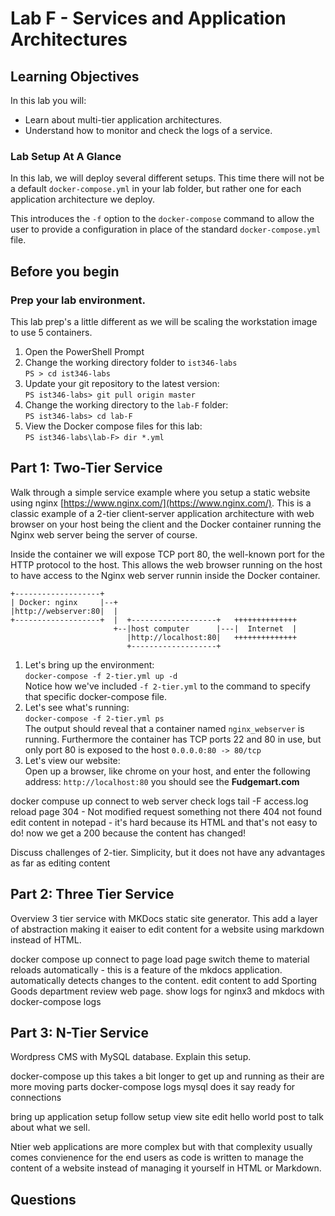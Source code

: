 # Lab F -  Services and Application Architectures

## Learning Objectives

In this lab you will:

- Learn about multi-tier application architectures.
- Understand how to monitor and check the logs of a service.

### Lab Setup At A Glance

In this lab, we will deploy several different setups. This time there will not be a default `docker-compose.yml` in your lab folder, but rather one for each application architecture we deploy.

This introduces the `-f` option to the `docker-compose` command to allow the user to provide a configuration in place of the standard `docker-compose.yml` file.

## Before you begin 

### Prep your lab environment. 

This lab prep's a little different as we will be scaling the workstation image to use 5 containers.

1. Open the PowerShell Prompt
2. Change the working directory folder to `ist346-labs`  
`PS > cd ist346-labs`
3. Update your git repository to the latest version:  
`PS ist346-labs> git pull origin master`
4. Change the working directory to the `lab-F` folder:  
`PS ist346-labs> cd lab-F`
5. View the Docker compose files for this lab:  
`PS ist346-labs\lab-F> dir *.yml`


## Part 1: Two-Tier Service

Walk through a simple service example where you setup a static website using nginx [https://www.nginx.com/](https://www.nginx.com/). This is a classic example of a 2-tier client-server application architecture with web browser on your host being the client and the Docker container running the Nginx web server being the server of course.

Inside the container we will expose TCP port 80, the well-known port for the HTTP protocol to the host. This allows the web browser running on the host to have access to the Nginx web server runnin inside the Docker container.

```
+-------------------+
| Docker: nginx     |--+
|http://webserver:80|  |
+-------------------+  |  +-------------------+   ++++++++++++++
                       +--|host computer      |---|  Internet  |
                          |http://localhost:80|   ++++++++++++++
                          +-------------------+
```

1. Let's bring up the environment:  
`docker-compose -f 2-tier.yml up -d`  
Notice how we've included `-f 2-tier.yml` to the command to specify that specific docker-compose file.
1. Let's see what's running:  
`docker-compose -f 2-tier.yml ps`  
The output should reveal that a container named `nginx_webserver` is running. Furthermore the container has TCP ports 22 and 80 in use, but only port 80 is exposed to the host `0.0.0.0:80 -> 80/tcp`
1. Let's view our website:  
Open up a browser, like chrome on your host, and enter the following address: `http://localhost:80` you should see the **Fudgemart.com**

docker compuse up
connect to web server
check logs tail -F access.log
reload page
304 - Not modified
request something not there
404 not found
edit content in notepad - it's hard because its HTML and that's not easy to do!
now we get a 200  because the content has changed!

Discuss challenges of 2-tier. Simplicity, but it does not have any advantages as far as editing content

## Part 2: Three Tier Service 

Overview 3 tier service with MKDocs static site generator. This add a layer of abstraction making it eaiser to edit content for a website using markdown instead of HTML.

docker compose up
connect to page load page
switch theme to material
reloads automatically - this is a feature of the mkdocs application. automatically detects changes to the content. 
edit content to add Sporting Goods department
review web page.
show logs for nginx3 and mkdocs with docker-compose logs

## Part 3: N-Tier Service

Wordpress CMS with MySQL database. Explain this setup. 

docker-compose up
 this takes a bit longer to get up and running as their are more moving parts
 docker-compose logs mysql does it say ready for connections

bring up application setup
follow setup
view site
edit hello world post to talk about what we sell. 

Ntier web applications are more complex but with that complexity usually comes convienence for the end users as code is written to manage the content of a website instead of managing it yourself in HTML or Markdown.


## Questions 

